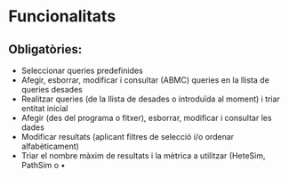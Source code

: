 # Funcionalitats

## Obligatòries:

 * Seleccionar queries predefinides
 * Afegir, esborrar, modificar i consultar (ABMC) queries en la llista de queries desades
 * Realitzar queries (de la llista de desades o introduïda al moment) i triar entitat inicial
 * Afegir (des del programa o fitxer), esborrar, modificar i consultar les dades
 * Modificar resultats (aplicant filtres de selecció i/o ordenar alfabèticament)
 * Triar el nombre màxim de resultats i la mètrica a utilitzar (HeteSim, PathSim o 
•	
